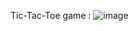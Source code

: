  Tic-Tac-Toe game : ![image](https://github.com/user-attachments/assets/abbdf65c-5456-4dbb-86bc-b973a594b975)
